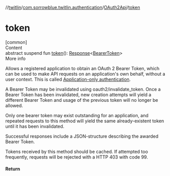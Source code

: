 //[twitlin](../../index.md)/[com.sorrowblue.twitlin.authentication](../index.md)/[OAuth2Api](index.md)/[token](token.md)



# token  
[common]  
Content  
abstract suspend fun [token](token.md)(): [Response](../../com.sorrowblue.twitlin.client/-response/index.md)<[BearerToken](../-bearer-token/index.md)>  
More info  


Allows a registered application to obtain an OAuth 2 Bearer Token, which can be used to make API requests on an application's own behalf, without a user context. This is called [Application-only authentication](https://developer.twitter.com/en/docs/basics/authentication/overview/application-only).



A Bearer Token may be invalidated using oauth2/invalidate_token. Once a Bearer Token has been invalidated, new creation attempts will yield a different Bearer Token and usage of the previous token will no longer be allowed.



Only one bearer token may exist outstanding for an application, and repeated requests to this method will yield the same already-existent token until it has been invalidated.



Successful responses include a JSON-structure describing the awarded Bearer Token.



Tokens received by this method should be cached. If attempted too frequently, requests will be rejected with a HTTP 403 with code 99.



#### Return  
  



